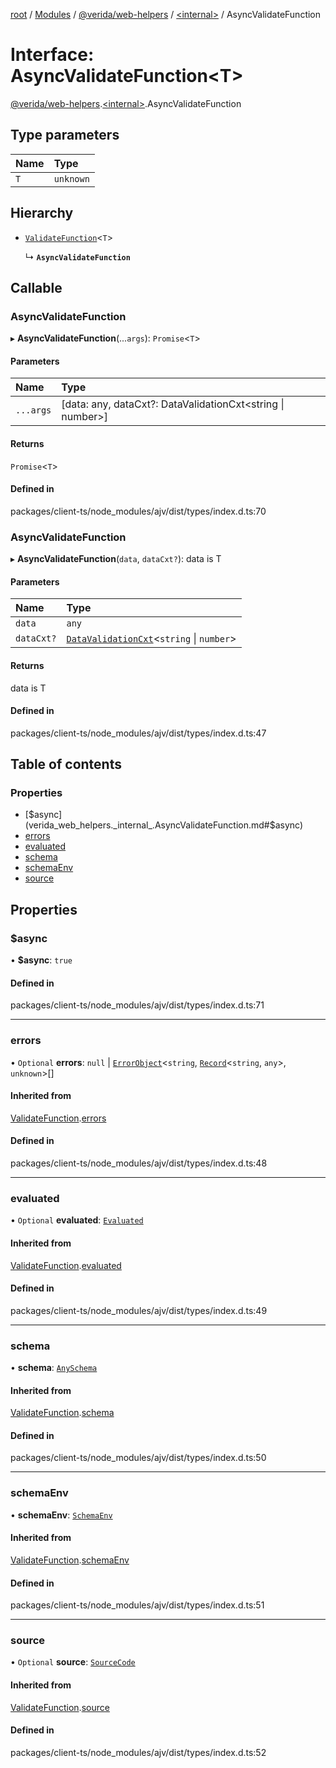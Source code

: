 [root](../README.md) / [Modules](../modules.md) / [@verida/web-helpers](../modules/verida_web_helpers.md) / [<internal\>](../modules/verida_web_helpers._internal_.md) / AsyncValidateFunction

# Interface: AsyncValidateFunction<T\>

[@verida/web-helpers](../modules/verida_web_helpers.md).[<internal\>](../modules/verida_web_helpers._internal_.md).AsyncValidateFunction

## Type parameters

| Name | Type |
| :------ | :------ |
| `T` | `unknown` |

## Hierarchy

- [`ValidateFunction`](verida_web_helpers._internal_.ValidateFunction.md)<`T`\>

  ↳ **`AsyncValidateFunction`**

## Callable

### AsyncValidateFunction

▸ **AsyncValidateFunction**(...`args`): `Promise`<`T`\>

#### Parameters

| Name | Type |
| :------ | :------ |
| `...args` | [data: any, dataCxt?: DataValidationCxt<string \| number\>] |

#### Returns

`Promise`<`T`\>

#### Defined in

packages/client-ts/node_modules/ajv/dist/types/index.d.ts:70

### AsyncValidateFunction

▸ **AsyncValidateFunction**(`data`, `dataCxt?`): data is T

#### Parameters

| Name | Type |
| :------ | :------ |
| `data` | `any` |
| `dataCxt?` | [`DataValidationCxt`](verida_web_helpers._internal_.DataValidationCxt.md)<`string` \| `number`\> |

#### Returns

data is T

#### Defined in

packages/client-ts/node_modules/ajv/dist/types/index.d.ts:47

## Table of contents

### Properties

- [$async](verida_web_helpers._internal_.AsyncValidateFunction.md#$async)
- [errors](verida_web_helpers._internal_.AsyncValidateFunction.md#errors)
- [evaluated](verida_web_helpers._internal_.AsyncValidateFunction.md#evaluated)
- [schema](verida_web_helpers._internal_.AsyncValidateFunction.md#schema)
- [schemaEnv](verida_web_helpers._internal_.AsyncValidateFunction.md#schemaenv)
- [source](verida_web_helpers._internal_.AsyncValidateFunction.md#source)

## Properties

### $async

• **$async**: ``true``

#### Defined in

packages/client-ts/node_modules/ajv/dist/types/index.d.ts:71

___

### errors

• `Optional` **errors**: ``null`` \| [`ErrorObject`](verida_web_helpers._internal_.ErrorObject.md)<`string`, [`Record`](../modules/verida_web_helpers._internal_.md#record)<`string`, `any`\>, `unknown`\>[]

#### Inherited from

[ValidateFunction](verida_web_helpers._internal_.ValidateFunction.md).[errors](verida_web_helpers._internal_.ValidateFunction.md#errors)

#### Defined in

packages/client-ts/node_modules/ajv/dist/types/index.d.ts:48

___

### evaluated

• `Optional` **evaluated**: [`Evaluated`](verida_web_helpers._internal_.Evaluated.md)

#### Inherited from

[ValidateFunction](verida_web_helpers._internal_.ValidateFunction.md).[evaluated](verida_web_helpers._internal_.ValidateFunction.md#evaluated)

#### Defined in

packages/client-ts/node_modules/ajv/dist/types/index.d.ts:49

___

### schema

• **schema**: [`AnySchema`](../modules/verida_web_helpers._internal_.md#anyschema)

#### Inherited from

[ValidateFunction](verida_web_helpers._internal_.ValidateFunction.md).[schema](verida_web_helpers._internal_.ValidateFunction.md#schema)

#### Defined in

packages/client-ts/node_modules/ajv/dist/types/index.d.ts:50

___

### schemaEnv

• **schemaEnv**: [`SchemaEnv`](../classes/verida_web_helpers._internal_.SchemaEnv.md)

#### Inherited from

[ValidateFunction](verida_web_helpers._internal_.ValidateFunction.md).[schemaEnv](verida_web_helpers._internal_.ValidateFunction.md#schemaenv)

#### Defined in

packages/client-ts/node_modules/ajv/dist/types/index.d.ts:51

___

### source

• `Optional` **source**: [`SourceCode`](verida_web_helpers._internal_.SourceCode.md)

#### Inherited from

[ValidateFunction](verida_web_helpers._internal_.ValidateFunction.md).[source](verida_web_helpers._internal_.ValidateFunction.md#source)

#### Defined in

packages/client-ts/node_modules/ajv/dist/types/index.d.ts:52
